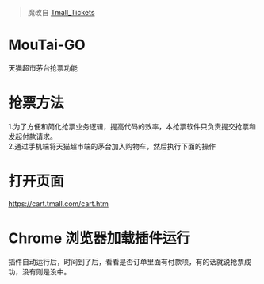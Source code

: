 > 魔改自 [Tmall_Tickets](https://github.com/cehui0303/Tmall_Tickets)

# MouTai-GO

天猫超市茅台抢票功能

# 抢票方法

1.为了方便和简化抢票业务逻辑，提高代码的效率，本抢票软件只负责提交抢票和发起付款请求。<br/> 2.通过手机端将天猫超市端的茅台加入购物车，然后执行下面的操作<br/>

# 打开页面

https://cart.tmall.com/cart.htm

# Chrome 浏览器加载插件运行

插件自动运行后，时间到了后，看看是否订单里面有付款项，有的话就说抢票成功，没有则是没中。
